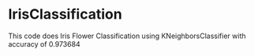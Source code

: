 # IrisClassification
This code does Iris Flower Classification using KNeighborsClassifier with accuracy of 0.973684
